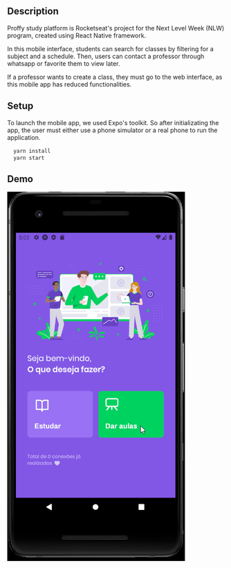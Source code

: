 ## Description

Proffy study platform is Rocketseat's project for the Next Level Week (NLW) program, created using React Native framework.

In this mobile interface, students can search for classes by filtering for a subject and a schedule. Then, users can contact a professor through whatsapp or favorite them to view later.

If a professor wants to create a class, they must go to the web interface, as this mobile app has reduced functionalities.


## Setup

To launch the mobile app, we used Expo's toolkit. So after initializating the app, the user must either use a phone simulator or a real phone to run the application.

```
  yarn install
  yarn start
```


## Demo

![Proffy Mobile App Demo](demo/proffy-mobile-demo.gif)